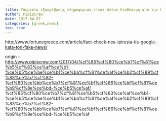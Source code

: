 ```yaml
---
title: Υπηρεσία εξακρίβωσης πληροφοριών είναι πλέον διαθέσιμη από την Google
author: PipisCrew
date: 2017-04-07
categories: [greek,news]
toc: true
---
```


http://www.fortunegreece.com/article/fact-check-nea-ipiresia-tis-google-kata-ton-fake-news/

origin - http://www.pipiscrew.com/2017/04/%cf%85%cf%80%ce%b7%cf%81%ce%b5%cf%83%ce%af%ce%b1-%ce%b5%ce%be%ce%b1%ce%ba%cf%81%ce%af%ce%b2%cf%89%cf%83%ce%b7%cf%82-%cf%80%ce%bb%ce%b7%cf%81%ce%bf%cf%86%ce%bf%cf%81%ce%b9%cf%8e%ce%bd-%ce%b5%ce%af/ %cf%85%cf%80%ce%b7%cf%81%ce%b5%cf%83%ce%af%ce%b1-%ce%b5%ce%be%ce%b1%ce%ba%cf%81%ce%af%ce%b2%cf%89%cf%83%ce%b7%cf%82-%cf%80%ce%bb%ce%b7%cf%81%ce%bf%cf%86%ce%bf%cf%81%ce%b9%cf%8e%ce%bd-%ce%b5%ce%af